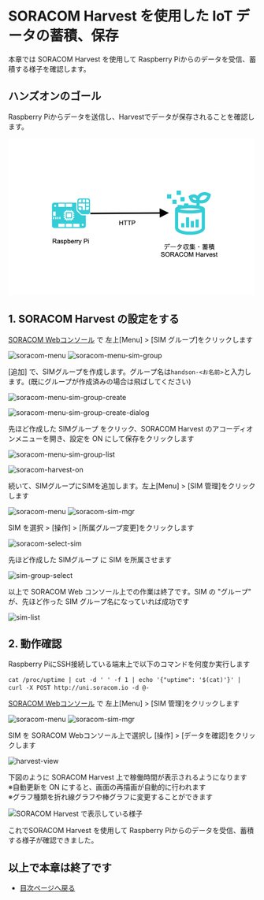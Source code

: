 # SORACOM Harvest を使用した IoT データの蓄積、保存

本章では SORACOM Harvest を使用して Raspberry Piからのデータを受信、蓄積する様子を確認します。

## ハンズオンのゴール

Raspberry Piからデータを送信し、Harvestでデータが保存されることを確認します。

![3-harvest.png](images/3-harvest.png)

## 1. SORACOM Harvest の設定をする

[SORACOM Webコンソール](https://console.soracom.io/) で 左上[Menu] > [SIM グループ]をクリックします

![soracom-menu](https://docs.google.com/drawings/d/e/2PACX-1vRhgmsjqpncv2HQ0jAZwiYf0knTfvmCMl6x_flrdeGQV4N60trp8M981gCAfitVSmXU4tqAYm6MmyRb/pub?w=331&h=410)
![soracom-menu-sim-group](https://docs.google.com/drawings/d/e/2PACX-1vTqI-f2K8n-TuUvVEGPnmDcFxG2f87so3Qfe5K11sn0pXG8Q4v2lJX0UT9tjlH7sDQRb1FC7aFfckjb/pub?w=353&h=290)

[追加] で、SIMグループを作成します。グループ名は`handson-<お名前>`と入力します。(既にグループが作成済みの場合は飛ばしてください)

![soracom-menu-sim-group-create](https://docs.google.com/drawings/d/e/2PACX-1vQ-wJ7Ixk-BQDtxXweBkhl-deBJzh3behOo_rQNNxm3gO73sKHEV_RvqO7cWrSKJT0AZltPaF_K0qPf/pub?w=381&h=315)

![soracom-menu-sim-group-create-dialog](https://docs.google.com/drawings/d/e/2PACX-1vRjDUj0AzCWEBNyy9GTqWf6jPANTk4WIEZcarMaYd9GhbM-_2AhBru9WglGRplqo0jUroC9rIq82G8h/pub?w=631&h=306)

先ほど作成した SIMグループ をクリック、SORACOM Harvest のアコーディオンメニューを開き、設定を ON にして保存をクリックします

![soracom-menu-sim-group-list](https://docs.google.com/drawings/d/e/2PACX-1vTpWazZ3_xwnViyK1XJXVo3Aa8BeqhLsdeE4v1SHsUNUhKQw-mS15ZovR4kEzNfhJZw2PYdGEcLB9Fr/pub?w=316&h=334)

![soracom-harvest-on](https://docs.google.com/drawings/d/e/2PACX-1vRjSkL7huwCXXSSknkDnuVbPqYSo9a-rJ0PInLFa-mmgBx1fhhHdVu339RbtSuAuhY2bcFlyMxsGWs1/pub?w=504&h=685)

続いて、SIMグループにSIMを追加します。左上[Menu] > [SIM 管理]をクリックします

![soracom-menu](https://docs.google.com/drawings/d/e/2PACX-1vRhgmsjqpncv2HQ0jAZwiYf0knTfvmCMl6x_flrdeGQV4N60trp8M981gCAfitVSmXU4tqAYm6MmyRb/pub?w=331&h=410)
![soracom-sim-mgr](https://docs.google.com/drawings/d/e/2PACX-1vTUi6LN6Hsctv4KdaZj8uOUFg_ZyROx73f1TzFq41KIlRzjUmE_bc2NR5UnS8cn15TD_S2s8FA-DHzA/pub?w=353&h=290)

SIM を選択 > [操作] > [所属グループ変更]をクリックします

![soracom-select-sim](https://docs.google.com/drawings/d/e/2PACX-1vQpULGXvkk5htY266aDd2iWJueVphdm8DFRVy_BF5JnWnZfBBLF19U42ni5lU6VxN5ucmwqKHx4ACjg/pub?w=526&h=489)

先ほど作成した SIMグループ に SIM を所属させます

![sim-group-select](https://docs.google.com/drawings/d/e/2PACX-1vR1DJQnKw0NVvv83qxiTiDkh0AYfF6u8g3En7EDQtt2M2OjCRzl_tmlB-02cyiLBHLwWHjpOshFKTAA/pub?w=643&h=334)

以上で SORACOM Web コンソール上での作業は終了です。SIM の "グループ" が、先ほど作った SIM グループ名になっていれば成功です

![sim-list](https://docs.google.com/drawings/d/e/2PACX-1vSjr7j-ld8piy6POBYX1r8Ib2nW1DLjwanI1bqDXS0VsWh6SFK8RXvfDop5X0hzg2Auq2aSvdH8eDPm/pub?w=520&h=464)

## 2. 動作確認

Raspberry PiにSSH接続している端末上で以下のコマンドを何度か実行します

```console
cat /proc/uptime | cut -d ' ' -f 1 | echo '{"uptime": '$(cat)'}' | curl -X POST http://uni.soracom.io -d @-
```

[SORACOM Webコンソール](https://console.soracom.io/) で 左上[Menu] > [SIM 管理]をクリックします

![soracom-menu](https://docs.google.com/drawings/d/e/2PACX-1vRhgmsjqpncv2HQ0jAZwiYf0knTfvmCMl6x_flrdeGQV4N60trp8M981gCAfitVSmXU4tqAYm6MmyRb/pub?w=331&h=410)
![soracom-sim-mgr](https://docs.google.com/drawings/d/e/2PACX-1vTUi6LN6Hsctv4KdaZj8uOUFg_ZyROx73f1TzFq41KIlRzjUmE_bc2NR5UnS8cn15TD_S2s8FA-DHzA/pub?w=353&h=290)

SIM を SORACOM Webコンソール上で選択し [操作] > [データを確認]をクリックします

![harvest-view](https://docs.google.com/drawings/d/e/2PACX-1vRGN09AF9n0GafAg8Ut9s8QYAmEd4h5Oj4fTYUQjqKEFXCj_aIRjyS3u5zpim0eqtnnh-csIl6sAHaU/pub?w=526&h=489)

下図のように SORACOM Harvest 上で稼働時間が表示されるようになります  
※自動更新を ON にすると、画面の再描画が自動的に行われます  
※グラフ種類を折れ線グラフや棒グラフに変更することができます

![SORACOM Harvest で表示している様子](https://dev.soracom.io/img/gs_wio-lte/soracom-harvest-rendering.png)

これでSORACOM Harvest を使用して Raspberry Piからのデータを受信、蓄積する様子が確認できました。

## 以上で本章は終了です

* [目次ページへ戻る](index.md)
